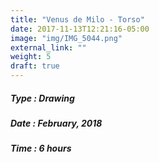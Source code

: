 ```yaml
---
title: "Venus de Milo - Torso"
date: 2017-11-13T12:21:16-05:00
image: "img/IMG_5044.png"
external_link: ""
weight: 5
draft: true
---
```


##### Type : Drawing
##### Date : February, 2018
##### Time : 6 hours
